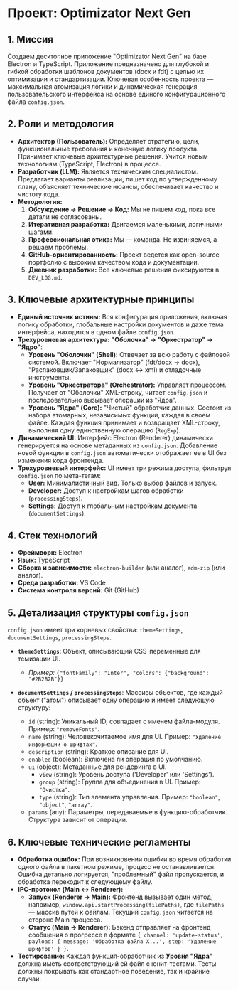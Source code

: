 # Проект: Optimizator Next Gen

## 1. Миссия

Создаем десктопное приложение "Optimizator Next Gen" на базе Electron и TypeScript. Приложение предназначено для глубокой и гибкой обработки шаблонов документов (docx и fdt) с целью их оптимизации и стандартизации. Ключевая особенность проекта — максимальная атомизация логики и динамическая генерация пользовательского интерфейса на основе единого конфигурационного файла `config.json`.

## 2. Роли и методология

- **Архитектор (Пользователь):** Определяет стратегию, цели, функциональные требования и конечную логику продукта. Принимает ключевые архитектурные решения. Учится новым технологиям (TypeScript, Electron) в процессе.
- **Разработчик (LLM):** Является техническим специалистом. Предлагает варианты реализации, пишет код по утвержденному плану, объясняет технические нюансы, обеспечивает качество и чистоту кода.
- **Методология:**
  1.  **Обсуждение → Решение → Код:** Мы не пишем код, пока все детали не согласованы.
  2.  **Итеративная разработка:** Двигаемся маленькими, логичными шагами.
  3.  **Профессиональная этика:** Мы — команда. Не извиняемся, а решаем проблемы.
  4.  **GitHub-ориентированность:** Проект ведется как open-source портфолио с высоким качеством кода и документации.
  5.  **Дневник разработки:** Все ключевые решения фиксируются в `DEV_LOG.md`.

## 3. Ключевые архитектурные принципы

- **Единый источник истины:** Вся конфигурация приложения, включая логику обработки, глобальные настройки документов и даже тема интерфейса, находится в одном файле `config.json`.
- **Трехуровневая архитектура: "Оболочка" → "Оркестратор" → "Ядро"**:
  - **Уровень "Оболочки" (Shell):** Отвечает за всю работу с файловой системой. Включает "Нормализатор" (fdt/docx → docx), "Распаковщик/Запаковщик" (docx ↔ xml) и отладочные инструменты.
  - **Уровень "Оркестратора" (Orchestrator):** Управляет процессом. Получает от "Оболочки" XML-строку, читает `config.json` и последовательно вызывает операции из "Ядра".
  - **Уровень "Ядра" (Core):** "Чистый" обработчик данных. Состоит из набора атомарных, независимых функций, каждая в своем файле. Каждая функция принимает и возвращает XML-строку, выполняя одну единственную операцию (`RegExp`).
- **Динамический UI:** Интерфейс Electron (Renderer) динамически генерируется на основе метаданных из `config.json`. Добавление новой функции в `config.json` автоматически отображает ее в UI без изменения кода фронтенда.
- **Трехуровневый интерфейс:** UI имеет три режима доступа, фильтруя `config.json` по мета-тегам:
  - **User:** Минималистичный вид. Только выбор файлов и запуск.
  - **Developer:** Доступ к настройкам шагов обработки (`processingSteps`).
  - **Settings:** Доступ к глобальным настройкам документа (`documentSettings`).

## 4. Стек технологий

- **Фреймворк:** Electron
- **Язык:** TypeScript
- **Сборка и зависимости:** `electron-builder` (или аналог), `adm-zip` (или аналог).
- **Среда разработки:** VS Code
- **Система контроля версий:** Git (GitHub)

## 5. Детализация структуры `config.json`

`config.json` имеет три корневых свойства: `themeSettings`, `documentSettings`, `processingSteps`.

- **`themeSettings`**: Объект, описывающий CSS-переменные для темизации UI.

  - _Пример:_ `{"fontFamily": "Inter", "colors": {"background": "#2B2B2B"}}`

- **`documentSettings` / `processingSteps`**: Массивы объектов, где каждый объект ("атом") описывает одну операцию и имеет следующую структуру:
  - `id` (string): Уникальный ID, совпадает с именем файла-модуля. Пример: `"removeFonts"`.
  - `name` (string): Человекочитаемое имя для UI. Пример: `"Удаление информации о шрифтах"`.
  - `description` (string): Краткое описание для UI.
  - `enabled` (boolean): Включена ли операция по умолчанию.
  - `ui` (object): Метаданные для рендеринга в UI.
    - `view` (string): Уровень доступа ('Developer' или 'Settings').
    - `group` (string): Группа для объединения в UI. Пример: `"Очистка"`.
    - `type` (string): Тип элемента управления. Пример: `"boolean"`, `"object"`, `"array"`.
  - `params` (any): Параметры, передаваемые в функцию-обработчик. Структура зависит от операции.

## 6. Ключевые технические регламенты

- **Обработка ошибок:** При возникновении ошибки во время обработки одного файла в пакетном режиме, процесс не останавливается. Ошибка детально логируется, "проблемный" файл пропускается, и обработка переходит к следующему файлу.
- **IPC-протокол (Main ↔ Renderer):**
  - **Запуск (Renderer → Main):** Фронтенд вызывает один метод, например, `window.api.startProcessing(filePaths)`, где `filePaths` — массив путей к файлам. Текущий `config.json` читается на стороне Main процесса.
  - **Статус (Main → Renderer):** Бэкенд отправляет на фронтенд сообщения о прогрессе в формате `{ channel: 'update-status', payload: { message: 'Обработка файла X...', step: 'Удаление шрифтов' } }`.
- **Тестирование:** Каждая функция-обработчик из **Уровня "Ядра"** должна иметь соответствующий ей файл с юнит-тестами. Тесты должны покрывать как стандартное поведение, так и крайние случаи.
